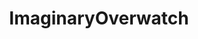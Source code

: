 ---
title: ImaginaryOverwatch
crosslinks:
- Pixiv
- ImaginaryNetwork
- Overwatch
- gency
- armoredwomen
- KarmaCourt
---